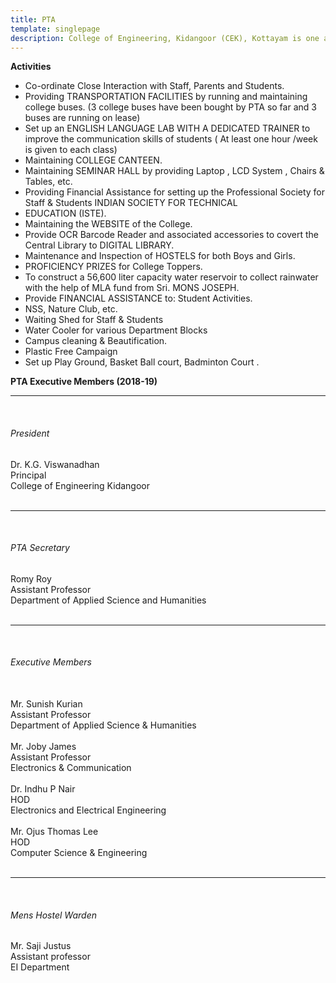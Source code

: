 ```yaml
---
title: PTA
template: singlepage
description: College of Engineering, Kidangoor (CEK), Kottayam is one among the premier institutions in the state. The college is governed by the Co-operative Academy of Professional Education established by the Government of Kerala. The admissions are based on the rank obtained by the students in the State Entrance examinations and functioning of the college is according to the rules and regulations formulated by the Government of Kerala.
---
```



**Activities**

- Co-ordinate Close Interaction with Staff, Parents and Students.
 - Providing TRANSPORTATION FACILITIES by running and maintaining college buses. (3 college buses have been bought by PTA so far and 3 buses are running on lease)
- Set up an ENGLISH LANGUAGE LAB WITH A DEDICATED TRAINER to improve the communication skills of students   ( At least one hour /week is given to each class)
 - Maintaining COLLEGE CANTEEN.
 - Maintaining SEMINAR HALL by providing Laptop , LCD System , Chairs & Tables, etc.
 - Providing Financial Assistance for setting up the Professional Society for Staff & Students INDIAN SOCIETY FOR TECHNICAL
- EDUCATION (ISTE).
 - Maintaining the WEBSITE of the College.
 - Provide OCR Barcode Reader and associated accessories to covert the Central Library to DIGITAL LIBRARY.
 - Maintenance and Inspection of HOSTELS for both Boys and Girls.
 - PROFICIENCY PRIZES for College Toppers.
 - To construct a 56,600 liter capacity water reservoir to collect rainwater with the help of MLA fund from Sri. MONS JOSEPH.
- Provide FINANCIAL ASSISTANCE to:
  Student Activities.
 - NSS, Nature Club, etc.
  - Waiting Shed for Staff & Students
  - Water Cooler for various Department Blocks
  - Campus cleaning & Beautification.
  - Plastic Free Campaign
  - Set up Play Ground, Basket Ball court, Badminton Court .

**PTA Executive Members (2018-19)**
****
<br>
<h6>President</h6>
Dr. K.G. Viswanadhan<br>
Principal<br>
College of Engineering Kidangoor
<br>
<br>

****
<br>

<h6>PTA Secretary</h6>
Romy Roy<br>
Assistant Professor<br>
Department of Applied Science and Humanities<br>
<br>

****
<br>

<h6>Executive Members</h6>
<br>
Mr. Sunish Kurian<br>
Assistant Professor<br>
Department of Applied Science & Humanities<br>
<br>
Mr. Joby James<br>
Assistant Professor<br>
Electronics & Communication<br>
<br>
Dr. Indhu P Nair<br>
HOD<br>
Electronics and Electrical Engineering<br>
<br>
Mr. Ojus Thomas Lee<br>
HOD<br>
Computer Science & Engineering<br>
<br>

****
<br>

<h6>Mens Hostel Warden</h6>
Mr. Saji Justus<br>
Assistant professor<br>
EI Department<br>
